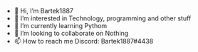 - 👋 Hi, I’m Bartek1887
- 👀 I’m interested in Technology, programming and other stuff
- 🌱 I’m currently learning Pythom
- 💞️ I’m looking to collaborate on Nothing
- 📫 How to reach me
      Discord: Bartek1887#4438

<!---
bartek18887/bartek18887 is a ✨ special ✨ repository because its `README.md` (this file) appears on your GitHub profile.
You can click the Preview link to take a look at your changes.
--->
